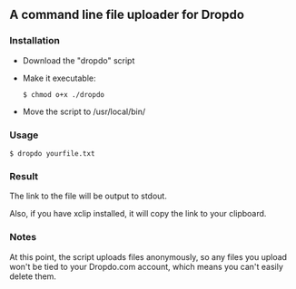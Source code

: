 ## A command line file uploader for Dropdo

### Installation

- Download the "dropdo" script
- Make it executable:

    `$ chmod o+x ./dropdo`
- Move the script to /usr/local/bin/

### Usage

    $ dropdo yourfile.txt

### Result

The link to the file will be output to stdout.

Also, if you have xclip installed, it will copy the link to your clipboard.

### Notes

At this point, the script uploads files anonymously, so any files you upload won't be tied to your Dropdo.com account, which means you can't easily delete them.

